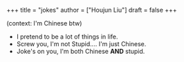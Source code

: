 +++
title = "jokes"
author = ["Houjun Liu"]
draft = false
+++

(context: I'm Chinese btw)

-   I pretend to be a lot of things in life.
-   Screw you, I'm not Stupid.... I'm just Chinese.
-   Joke's on you, I'm both Chinese **AND** stupid.